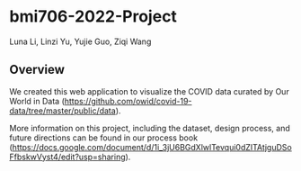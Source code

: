 # bmi706-2022-Project

Luna Li, Linzi Yu, Yujie Guo, Ziqi Wang


## Overview

We created this web application to visualize the COVID data curated by Our World in Data (https://github.com/owid/covid-19-data/tree/master/public/data). 

More information on this project, including the dataset, design process, and future directions can be found in our process book (https://docs.google.com/document/d/1i_3jU6BGdXlwlTevqui0dZITAtjguDSoFfbskwVyst4/edit?usp=sharing). 
